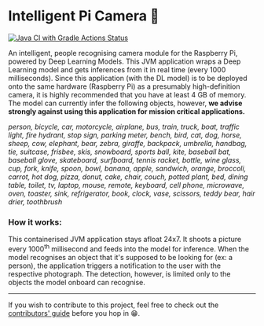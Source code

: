 # Intelligent Pi Camera 📸

[![Java CI with Gradle Actions Status](https://github.com/aseemsavio/IntelligentPiCamera/workflows/Java%20CI%20with%20Gradle/badge.svg)](https://github.com/aseemsavio/IntelligentPiCamera/actions)

An intelligent, people recognising camera module for the Raspberry Pi,
powered by Deep Learning Models. This JVM application wraps a Deep Learning model
and gets inferences from it in real time (every 1000 milliseconds). 
Since this application (with the DL model) is to be deployed onto the same hardware
(Raspberry Pi) as a presumably high-definition camera, it is highly recommended that you have at least 4 GB of memory.
The model can currently infer the following objects, however, **we advise strongly against using this 
application for mission critical applications.**


*person, bicycle, car, motorcycle, airplane, bus, train, truck, boat, traffic light, fire hydrant, 
stop sign, parking meter, bench, bird, cat, dog, horse, sheep, cow, elephant, bear, zebra, giraffe, 
backpack, umbrella, handbag, tie, suitcase, frisbee, skis, snowboard, sports ball, kite, baseball bat, 
baseball glove, skateboard, surfboard, tennis racket, bottle, wine glass, cup, fork, knife, spoon, bowl, 
banana, apple, sandwich, orange, broccoli, carrot, hot dog, pizza, donut, cake, chair, couch, potted plant, 
bed, dining table, toilet, tv, laptop, mouse, remote, keyboard, cell phone, microwave, oven, toaster, sink, 
refrigerator, book, clock, vase, scissors, teddy bear, hair drier, toothbrush*


### How it works:
This containerised JVM application stays afloat 24x7.
It shoots a picture every 1000<sup>th</sup> millisecond and feeds into the model for inference.
When the model recognises an object that it's supposed to be looking for (ex: a person), the application
triggers a notification to the user with the respective photograph. The detection, however, is limited 
only to the objects the model onboard can recognise.

---
If you wish to contribute to this project, feel free to check out the 
[contributors' guide](CONTRIBUTING.md) before you hop in 😁.